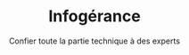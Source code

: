 ---
title: Infogérance
subtitle: Confier toute la partie technique à des experts
description: Les entreprises qui confient à Boot-Start leur SI ou service en ligne bénéficient d'une expertise IT et de l'agilité de nos équipes pour réaliser régulièrement des <b>maintenances évolutives et correctives</b>.
description2: Nos ingénieurs et docteurs en informatique de la donnée vous accompagnent dans <b> l'innovation de votre entreprise</b> et sont force de proposition sur la base d'une experience et d'un travail en partenariat avec les laboratoires de recherche, bénéficiant ainsi de technologies avancées en intelligence artificielle, analyse et traitement de données, développement informatique.
category: presentation
subcategory: startup
layout: presentation
pic: /img/show/start-up-prestataire-infogerance.jpg
text-left: yes
---
